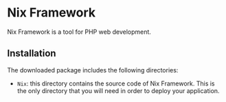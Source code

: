 Nix Framework
===================================

Nix Framework is a tool for PHP web development.

Installation
------------

The downloaded package includes the following directories:

- `Nix`: this directory contains the source code of Nix Framework. This is
	the only directory that you will need in order to deploy your application.